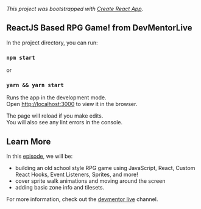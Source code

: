 *This project was bootstrapped with [Create React App](https://github.com/facebook/create-react-app).*

## ReactJS Based RPG Game! from DevMentorLive

In the project directory, you can run:

### `npm start`

or

### `yarn && yarn start`

Runs the app in the development mode.<br>
Open [http://localhost:3000](http://localhost:3000) to view it in the browser.

The page will reload if you make edits.<br>
You will also see any lint errors in the console.

## Learn More

In this [episode](https://www.youtube.com/watch?v=DqpPgK13oEM), we will be:
* building an old school style RPG game using JavaScript, React, Custom React Hooks, Event Listeners, Sprites, and more!
* cover sprite walk animations and moving around the screen
* adding basic zone info and tilesets.

For more information, check out the [devmentor live](https://www.youtube.com/channel/UCx4a8EMmXx-6RuJlyAKASoQ) channel.